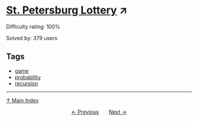 # [St. Petersburg Lottery](https://projecteuler.net/problem=499) ↗️

Difficulty rating: 100%

Solved by: 379 users
## Tags

- [game](../tags/game.md)
- [probability](../tags/probability.md)
- [recursion](../tags/recursion.md)



---

[↑ Main Index](../README.md)


<div align=center><a href='498.md'>← Previous</a> &nbsp;&nbsp; &nbsp;&nbsp;  <a href='500.md'>Next →</a></div>
